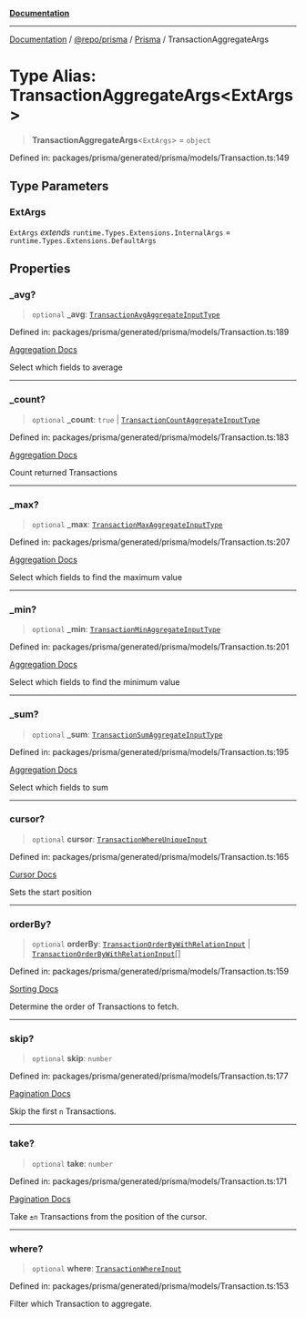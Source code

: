 [**Documentation**](../../../../../README.md)

***

[Documentation](../../../../../README.md) / [@repo/prisma](../../../README.md) / [Prisma](../README.md) / TransactionAggregateArgs

# Type Alias: TransactionAggregateArgs\<ExtArgs\>

> **TransactionAggregateArgs**\<`ExtArgs`\> = `object`

Defined in: packages/prisma/generated/prisma/models/Transaction.ts:149

## Type Parameters

### ExtArgs

`ExtArgs` *extends* `runtime.Types.Extensions.InternalArgs` = `runtime.Types.Extensions.DefaultArgs`

## Properties

### \_avg?

> `optional` **\_avg**: [`TransactionAvgAggregateInputType`](TransactionAvgAggregateInputType.md)

Defined in: packages/prisma/generated/prisma/models/Transaction.ts:189

[Aggregation Docs](https://www.prisma.io/docs/concepts/components/prisma-client/aggregations)

Select which fields to average

***

### \_count?

> `optional` **\_count**: `true` \| [`TransactionCountAggregateInputType`](TransactionCountAggregateInputType.md)

Defined in: packages/prisma/generated/prisma/models/Transaction.ts:183

[Aggregation Docs](https://www.prisma.io/docs/concepts/components/prisma-client/aggregations)

Count returned Transactions

***

### \_max?

> `optional` **\_max**: [`TransactionMaxAggregateInputType`](TransactionMaxAggregateInputType.md)

Defined in: packages/prisma/generated/prisma/models/Transaction.ts:207

[Aggregation Docs](https://www.prisma.io/docs/concepts/components/prisma-client/aggregations)

Select which fields to find the maximum value

***

### \_min?

> `optional` **\_min**: [`TransactionMinAggregateInputType`](TransactionMinAggregateInputType.md)

Defined in: packages/prisma/generated/prisma/models/Transaction.ts:201

[Aggregation Docs](https://www.prisma.io/docs/concepts/components/prisma-client/aggregations)

Select which fields to find the minimum value

***

### \_sum?

> `optional` **\_sum**: [`TransactionSumAggregateInputType`](TransactionSumAggregateInputType.md)

Defined in: packages/prisma/generated/prisma/models/Transaction.ts:195

[Aggregation Docs](https://www.prisma.io/docs/concepts/components/prisma-client/aggregations)

Select which fields to sum

***

### cursor?

> `optional` **cursor**: [`TransactionWhereUniqueInput`](TransactionWhereUniqueInput.md)

Defined in: packages/prisma/generated/prisma/models/Transaction.ts:165

[Cursor Docs](https://www.prisma.io/docs/concepts/components/prisma-client/pagination#cursor-based-pagination)

Sets the start position

***

### orderBy?

> `optional` **orderBy**: [`TransactionOrderByWithRelationInput`](TransactionOrderByWithRelationInput.md) \| [`TransactionOrderByWithRelationInput`](TransactionOrderByWithRelationInput.md)[]

Defined in: packages/prisma/generated/prisma/models/Transaction.ts:159

[Sorting Docs](https://www.prisma.io/docs/concepts/components/prisma-client/sorting)

Determine the order of Transactions to fetch.

***

### skip?

> `optional` **skip**: `number`

Defined in: packages/prisma/generated/prisma/models/Transaction.ts:177

[Pagination Docs](https://www.prisma.io/docs/concepts/components/prisma-client/pagination)

Skip the first `n` Transactions.

***

### take?

> `optional` **take**: `number`

Defined in: packages/prisma/generated/prisma/models/Transaction.ts:171

[Pagination Docs](https://www.prisma.io/docs/concepts/components/prisma-client/pagination)

Take `±n` Transactions from the position of the cursor.

***

### where?

> `optional` **where**: [`TransactionWhereInput`](TransactionWhereInput.md)

Defined in: packages/prisma/generated/prisma/models/Transaction.ts:153

Filter which Transaction to aggregate.
